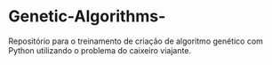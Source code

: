 # Genetic-Algorithms-
Repositório para o treinamento de criação de algoritmo genético com Python utilizando o problema do caixeiro viajante.

